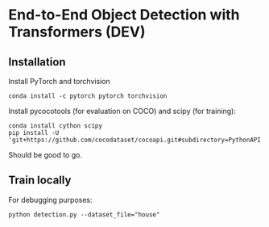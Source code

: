 End-to-End Object Detection with Transformers (DEV)
========

## Installation

Install PyTorch and torchvision
```
conda install -c pytorch pytorch torchvision
```
Install pycocotools (for evaluation on COCO) and scipy (for training):
```
conda install cython scipy
pip install -U 'git+https://github.com/cocodataset/cocoapi.git#subdirectory=PythonAPI'
```
Should be good to go.

## Train locally
For debugging purposes:
```
python detection.py --dataset_file="house"
```